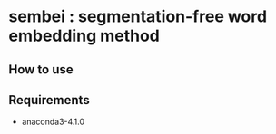 sembei : segmentation-free word embedding method
===================================================


## How to use



## Requirements

* anaconda3-4.1.0
